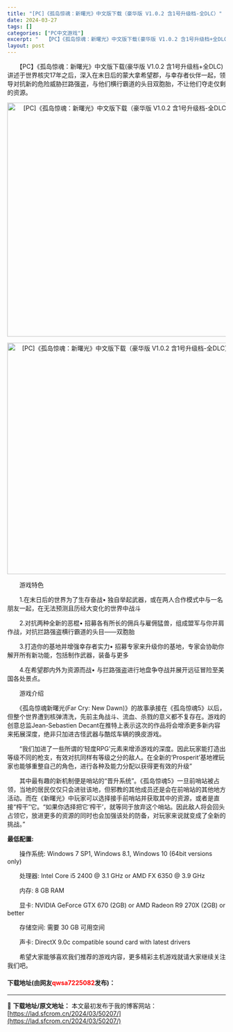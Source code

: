 ```yaml
---
title: "[PC]《孤岛惊魂：新曙光》中文版下载（豪华版 V1.0.2 含1号升级档-全DLC）"
date: 2024-03-27
tags: []
categories: ["PC中文游戏"]
excerpt: "　　【PC】《孤岛惊魂：新曙光》中文版下载(豪华版 V1.0.2 含1号升级档+全DLC)讲述于世界核灾17年之后，深入在末日后的蒙大拿希望郡，与幸存者伙伴一起，领导对抗新的危险威胁拦路强盗，与他们横行霸道的头目双胞胎，不让他们夺走仅剩的资源。 　　游戏特色 　　1.在末日后的世界为了生存奋战&amp;bu&hellip;"
layout: post
---
```


 <p>　　【PC】《孤岛惊魂：新曙光》中文版下载(豪华版 V1.0.2 含1号升级档+全DLC)讲述于世界核灾17年之后，深入在末日后的蒙大拿希望郡，与幸存者伙伴一起，领导对抗新的危险威胁拦路强盗，与他们横行霸道的头目双胞胎，不让他们夺走仅剩的资源。</p> <p align="center"><img align="" border="0" src="https://lad.sfcrom.cn/wp-content/uploads/2024/03/20240327_66036db663fab.webp" width="540" alt="[PC]《孤岛惊魂：新曙光》中文版下载（豪华版 V1.0.2 含1号升级档-全DLC）" /></p> <p align="center"><img align="" border="0" src="https://lad.sfcrom.cn/wp-content/uploads/2024/03/20240327_66036db6cdee7.webp" width="534" alt="[PC]《孤岛惊魂：新曙光》中文版下载（豪华版 V1.0.2 含1号升级档-全DLC）" /></p> <p>　　游戏特色</p> <p>　　1.在末日后的世界为了生存奋战&bull; 独自举起武器，或在两人合作模式中与一名朋友一起，在无法预测且历经大变化的世界中战斗</p> <p>　　2.对抗两种全新的恶棍&bull; 招募各有所长的佣兵与雇佣猛兽，组成盟军与你并肩作战，对抗拦路强盗横行霸道的头目&mdash;&mdash;双胞胎</p> <p>　　3.打造你的基地并增强幸存者实力&bull; 招募专家来升级你的基地，专家会协助你解开所有新功能，包括制作武器，装备与更多</p> <p>　　4.在希望郡内外为资源而战&bull; 与拦路强盗进行地盘争夺战并展开远征冒险至美国各处景点。</p> <p>　　游戏介绍</p> <p>　　《孤岛惊魂新曙光(Far Cry: New Dawn)》的故事承接在《孤岛惊魂5》以后，但整个世界遭到核弹清洗，先前主角战斗、流血、杀戮的意义都不复存在。游戏的创意总监Jean-Sebastien Decant在推特上表示这次的作品将会增添更多新内容来拓展深度，绝非只加进古怪武器与酷炫车辆的换皮游戏。</p> <p>　　&ldquo;我们加进了一些所谓的&lsquo;轻度RPG&rsquo;元素来增添游戏的深度。因此玩家能打造出等级不同的枪支，有效对抗同样有等级之分的敌人。在全新的&lsquo;Prosperit&rsquo;基地裡玩家也能够重整自己的角色，进行各种及能力分配以获得更有效的升级&rdquo;</p> <p>　　其中最有趣的新机制便是哨站的&ldquo;晋升系统&rdquo;。《孤岛惊魂5》一旦前哨站被占领，当地的居民仅仅只会进驻该地，但邪教的其他成员还是会在前哨站的其他地方活动。而在《新曙光》中玩家可以选择接手前哨站并获取其中的资源，或者是直接&ldquo;榨干&rdquo;它。&ldquo;如果你选择把它&lsquo;榨干&rsquo;，就等同于放弃这个哨站。因此敌人将会回头占领它，放进更多的资源的同时也会加强该处的防备，对玩家来说就变成了全新的挑战。&rdquo;</p> <p><strong>最低配置:</strong></p> <p>　　操作系统: Windows 7 SP1, Windows 8.1, Windows 10 (64bit versions only)</p> <p>　　处理器: Intel Core i5 2400 @ 3.1 GHz or AMD FX 6350 @ 3.9 GHz</p> <p>　　内存: 8 GB RAM</p> <p>　　显卡: NVIDIA GeForce GTX 670 (2GB) or AMD Radeon R9 270X (2GB) or better</p> <p>　　存储空间: 需要 30 GB 可用空间</p> <p>　　声卡: DirectX 9.0c compatible sound card with latest drivers</p> <p>　　希望大家能够喜欢我们推荐的游戏内容，更多精彩主机游戏就请大家继续关注我们吧。</p> <p><h4>下载地址(由网友<font color="red">qwsa7225082</font>发布)：</h4></p> 

---
📖 **下载地址/原文地址：** 本文最初发布于我的博客网站：[https://lad.sfcrom.cn/2024/03/50207/](https://lad.sfcrom.cn/2024/03/50207/)
